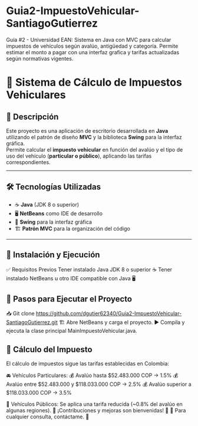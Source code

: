 # Guia2-ImpuestoVehicular-SantiagoGutierrez
Guía #2 - Universidad EAN: Sistema en Java con MVC para calcular impuestos de vehículos según avalúo, antigüedad y categoría. Permite estimar el monto a pagar con una interfaz grafica y tarifas actualizadas según normativas vigentes.

# 🚗 Sistema de Cálculo de Impuestos Vehiculares

## 📖 Descripción

Este proyecto es una aplicación de escritorio desarrollada en **Java** utilizando el patrón de diseño **MVC** y la biblioteca **Swing** para la interfaz gráfica.  
Permite calcular el **impuesto vehicular** en función del avalúo y el tipo de uso del vehículo (**particular o público**), aplicando las tarifas correspondientes.

---

## 🛠️ Tecnologías Utilizadas

- ☕ **Java** (JDK 8 o superior)
- 🖥️ **NetBeans** como IDE de desarrollo
- 🎨 **Swing** para la interfaz gráfica
- 🏗️ **Patrón MVC** para la organización del código

---

## 🚀 Instalación y Ejecución
✅ Requisitos Previos
Tener instalado Java JDK 8 o superior ☕
Tener instalado NetBeans u otro IDE compatible con Java 🖥️

## 📌 Pasos para Ejecutar el Proyecto
📥 Git clone https://github.com/dgutier62340/Guia2-ImpuestoVehicular-SantiagoGutierrez.git
🏗️ Abre NetBeans y carga el proyecto.
▶️ Compila y ejecuta la clase principal MainImpuestoVehicular.java.


## 🧮 Cálculo del Impuesto
El cálculo de impuestos sigue las tarifas establecidas en Colombia:

🚘 Vehículos Particulares:
💰 Avalúo hasta $52.483.000 COP → 1.5%
💰 Avalúo entre $52.483.000 y $118.033.000 COP → 2.5%
💰 Avalúo superior a $118.033.000 COP → 3.5%

🚖 Vehículos Públicos:
Se aplica una tarifa reducida (~0.8% del avalúo en algunas regiones).
📌 ¡Contribuciones y mejoras son bienvenidas! 🎉
📧 Para cualquier consulta, contáctame. 🚀